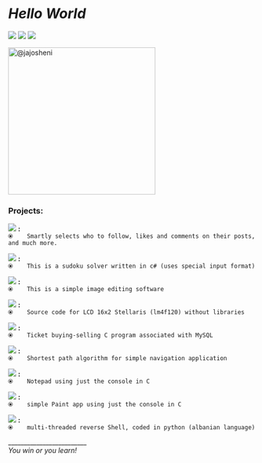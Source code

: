 
# _Hello World_

<a href="https://instagram.com/detajist" title="instapage"><img src="https://img.shields.io/badge/follow-instagram-orange.svg"></a>
<a href="mailto:shen.i@live.com" title="e-mail"><img src="https://img.shields.io/badge/email-me-blue.svg"></a>
<a href="https://github.com/jajosheni" title="github Page"><img src="https://img.shields.io/badge/explore-mygithub-red.svg"></a>


<img width="300" height="300" class="avatar rounded-2" alt="@jajosheni" src="https://avatars2.githubusercontent.com/u/23244572?s=400&amp;u=60f2a8d4719ae67c747a58eb4ef8b6ee2ee16ee5&amp;v=4">


### Projects:
 
<a href="https://jajosheni.github.io/instaBot" title="python InstaBot"><img src="https://img.shields.io/badge/python-instaBot-green.svg"></a> **:** <br>
`⦿    Smartly selects who to follow, likes and comments on their posts, and much more.`

<a href="https://github.com/jajosheni/Sudoku-Solver" title="sudoku Solver"><img src="https://img.shields.io/badge/sudoku-solver-lightgrey.svg"></a> **:** <br>
`⦿    This is a sudoku solver written in c# (uses special input format)`
 
<a href="https://github.com/jajosheni/miniPhotoshop" title="mini Photoshop"><img src="https://img.shields.io/badge/mini-Photoshop-blue.svg"></a> **:** <br>
`⦿    This is a simple image editing software`

<a href="https://github.com/jajosheni/stellarisLCD16x2" title="stellaris LCD16x2"><img src="https://img.shields.io/badge/LCD16x2-Stellaris-yellowgreen.svg"></a> **:** <br>
`⦿    Source code for LCD 16x2 Stellaris (lm4f120) without libraries`

<a href="https://github.com/jajosheni/airlinesMySQL" title="airLine ticket sale"><img src="https://img.shields.io/badge/airline-ticketSale-ff69b4.svg"></a> **:** <br>
`⦿    Ticket buying-selling C program associated with MySQL `

<a href="https://github.com/jajosheni/dijkstraNavigation" title="shortest path finder"><img src="https://img.shields.io/badge/short-Path-3D5CCD.svg"></a> **:** <br>
`⦿    Shortest path algorithm for simple navigation application`

<a href="https://github.com/jajosheni/simpleNotepad" title="simple C Notepad"><img src="https://img.shields.io/badge/simple-Notepad-36C136.svg"></a> **:** <br>
`⦿    Notepad using just the console in C `

<a href="https://github.com/jajosheni/simplePaint" title="simple C Paint"><img src="https://img.shields.io/badge/simple-Paint-36EE36.svg"></a> **:** <br>
`⦿    simple Paint app using just the console in C `

<a href="https://github.com/jajosheni/Breshka" title="multi-threaded reverse shell"><img src="https://img.shields.io/badge/Breshka-reverseshell-yellowgreen.svg"></a> **:** <br>
`⦿    multi-threaded reverse Shell, coded in python (albanian language)`

_________________________<br>
_You win or you learn!_
